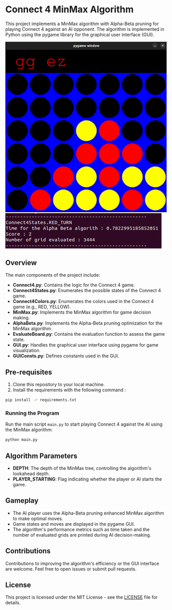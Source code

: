 # Connect 4 MinMax Algorithm

This project implements a MinMax algorithm with Alpha-Beta pruning for playing Connect 4 against an AI opponent. The algorithm is implemented in Python using the pygame library for the graphical user interface (GUI).

![Image of the graphical interface of the game](images/game.png)
![Image of the terminal output of the game](images/terminal.png)

## Overview

The main components of the project include:

-   **Connect4.py**: Contains the logic for the Connect 4 game.
-   **Connect4States.py**: Enumerates the possible states of the Connect 4 game.
-   **Connect4Colors.py**: Enumerates the colors used in the Connect 4 game (e.g., RED, YELLOW).
-   **MinMax.py**: Implements the MinMax algorithm for game decision making.
-   **AlphaBeta.py**: Implements the Alpha-Beta pruning optimization for the MinMax algorithm.
-   **EvaluateBoard.py**: Contains the evaluation function to assess the game state.
-   **GUI.py**: Handles the graphical user interface using pygame for game visualization.
-   **GUIConsts.py**: Defines constants used in the GUI.

## Pre-requisites

1. Clone this repository to your local machine.
2. Install the requirements with the following command :

```bash
pip install -r requirements.txt
```

### Running the Program

Run the main script `main.py` to start playing Connect 4 against the AI using the MinMax algorithm:

```bash
python main.py
```

## Algorithm Parameters

-   **DEPTH**: The depth of the MinMax tree, controlling the algorithm's lookahead depth.
-   **PLAYER_STARTING**: Flag indicating whether the player or AI starts the game.

## Gameplay

-   The AI player uses the Alpha-Beta pruning enhanced MinMax algorithm to make optimal moves.
-   Game states and moves are displayed in the pygame GUI.
-   The algorithm's performance metrics such as time taken and the number of evaluated grids are printed during AI decision-making.

## Contributions

Contributions to improving the algorithm's efficiency or the GUI interface are welcome. Feel free to open issues or submit pull requests.

## License

This project is licensed under the MIT License - see the [LICENSE](LICENSE) file for details.
